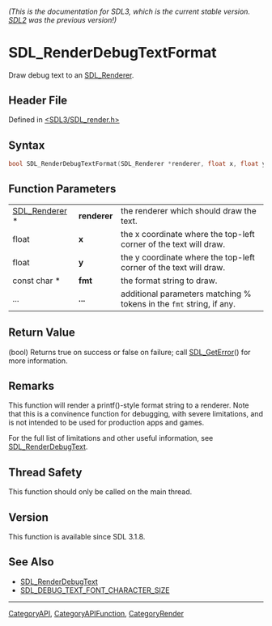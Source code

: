 ###### (This is the documentation for SDL3, which is the current stable version. [SDL2](https://wiki.libsdl.org/SDL2/) was the previous version!)
# SDL_RenderDebugTextFormat

Draw debug text to an [SDL_Renderer](SDL_Renderer).

## Header File

Defined in [<SDL3/SDL_render.h>](https://github.com/libsdl-org/SDL/blob/main/include/SDL3/SDL_render.h)

## Syntax

```c
bool SDL_RenderDebugTextFormat(SDL_Renderer *renderer, float x, float y, const char *fmt, ...);
```

## Function Parameters

|                                |              |                                                                      |
| ------------------------------ | ------------ | -------------------------------------------------------------------- |
| [SDL_Renderer](SDL_Renderer) * | **renderer** | the renderer which should draw the text.                             |
| float                          | **x**        | the x coordinate where the top-left corner of the text will draw.    |
| float                          | **y**        | the y coordinate where the top-left corner of the text will draw.    |
| const char *                   | **fmt**      | the format string to draw.                                           |
| ...                            | **...**      | additional parameters matching % tokens in the `fmt` string, if any. |

## Return Value

(bool) Returns true on success or false on failure; call
[SDL_GetError](SDL_GetError)() for more information.

## Remarks

This function will render a printf()-style format string to a renderer.
Note that this is a convinence function for debugging, with severe
limitations, and is not intended to be used for production apps and games.

For the full list of limitations and other useful information, see
[SDL_RenderDebugText](SDL_RenderDebugText).

## Thread Safety

This function should only be called on the main thread.

## Version

This function is available since SDL 3.1.8.

## See Also

- [SDL_RenderDebugText](SDL_RenderDebugText)
- [SDL_DEBUG_TEXT_FONT_CHARACTER_SIZE](SDL_DEBUG_TEXT_FONT_CHARACTER_SIZE)

----
[CategoryAPI](CategoryAPI), [CategoryAPIFunction](CategoryAPIFunction), [CategoryRender](CategoryRender)

